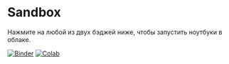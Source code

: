 # Sandbox

Нажмите на любой из двух бэджей ниже, чтобы запустить ноутбуки в облаке.

[![Binder](https://mybinder.org/badge.svg)](https://mybinder.org/v2/gh/alexanderskulikov/sandbox/master)
[![Colab](https://colab.research.google.com/assets/colab-badge.svg)](https://colab.research.google.com/github/alexanderskulikov/sandbox/blob/master/sirius-discrete.ipynb)

